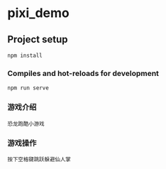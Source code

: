 # pixi_demo

## Project setup
```
npm install
```

### Compiles and hot-reloads for development
```
npm run serve
```

### 游戏介绍
```
恐龙跑酷小游戏
```

### 游戏操作
```
按下空格键跳跃躲避仙人掌
```
